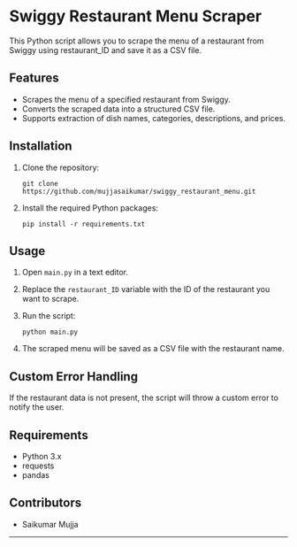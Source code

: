 
# Swiggy Restaurant Menu Scraper

This Python script allows you to scrape the menu of a restaurant from Swiggy using restaurant_ID and save it as a CSV file.

## Features

- Scrapes the menu of a specified restaurant from Swiggy.
- Converts the scraped data into a structured CSV file.
- Supports extraction of dish names, categories, descriptions, and prices.

## Installation

1. Clone the repository:

    ```
    git clone https://github.com/mujjasaikumar/swiggy_restaurant_menu.git
    ```

2. Install the required Python packages:

    ```
    pip install -r requirements.txt
    ```

## Usage

1. Open `main.py` in a text editor.
2. Replace the `restaurant_ID` variable with the ID of the restaurant you want to scrape.
3. Run the script:

    ```
    python main.py
    ```

4. The scraped menu will be saved as a CSV file with the restaurant name.

## Custom Error Handling

If the restaurant data is not present, the script will throw a custom error to notify the user.

## Requirements

- Python 3.x
- requests
- pandas

## Contributors
- Saikumar Mujja


---
